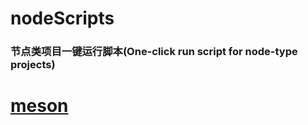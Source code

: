 # nodeScripts
### 节点类项目一键运行脚本(One-click run script for node-type projects)

# [meson](https://github.com/skyMetaverse/nodeScripts/tree/master/meson)

